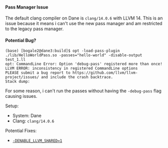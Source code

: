 #### Pass Manager Issue
The default clang compiler on Dane is `clang/14.0.6` with LLVM 14. This is an issue because it means i can't use the new pass manager and am restricted to the legacy pass manager.

#### Potential Bug?

```
(base) [bogale2@dane3:build]$ opt -load-pass-plugin ./lib/HelloWorldPass.so -passes="hello-world" -disable-output test_1.ll
opt: CommandLine Error: Option 'debug-pass' registered more than once!
LLVM ERROR: inconsistency in registered CommandLine options
PLEASE submit a bug report to https://github.com/llvm/llvm-project/issues/ and include the crash backtrace.
Stack dump:
```

For some reason, i can't run the passes without having the `-debug-pass` flag causing issues.

Setup:
- System: Dane
- Clang: `clang/14.0.6`

Potential Fixes:
- [`-DENABLE_LLVM_SHARED=1`](https://github.com/bpftrace/bpftrace/issues/1855)